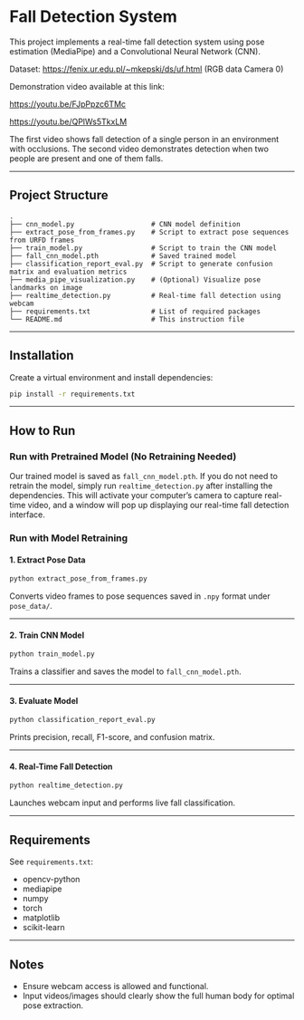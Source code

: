 # Fall Detection System

This project implements a real-time fall detection system using pose estimation (MediaPipe) and a Convolutional Neural Network (CNN).

Dataset: https://fenix.ur.edu.pl/~mkepski/ds/uf.html (RGB data Camera 0)

Demonstration video available at this link: 

https://youtu.be/FJpPpzc6TMc

https://youtu.be/QPlWs5TkxLM

The first video shows fall detection of a single person in an environment with occlusions.
The second video demonstrates detection when two people are present and one of them falls.

---

##  Project Structure

```
.
├── cnn_model.py                   # CNN model definition
├── extract_pose_from_frames.py    # Script to extract pose sequences from URFD frames
├── train_model.py                 # Script to train the CNN model
├── fall_cnn_model.pth             # Saved trained model
├── classification_report_eval.py  # Script to generate confusion matrix and evaluation metrics
├── media_pipe_visualization.py    # (Optional) Visualize pose landmarks on image
├── realtime_detection.py          # Real-time fall detection using webcam
├── requirements.txt               # List of required packages
└── README.md                      # This instruction file
```

---

## Installation

Create a virtual environment and install dependencies:

```bash
pip install -r requirements.txt
```
---

## How to Run

### Run with Pretrained Model (No Retraining Needed)

Our trained model is saved as `fall_cnn_model.pth`. If you do not need to retrain the model, simply run `realtime_detection.py` after installing the dependencies. This will activate your computer’s camera to capture real-time video, and a window will pop up displaying our real-time fall detection interface.

### Run with Model Retraining

#### 1. Extract Pose Data

```bash
python extract_pose_from_frames.py
```

Converts video frames to pose sequences saved in `.npy` format under `pose_data/`.

---

#### 2. Train CNN Model

```bash
python train_model.py
```

Trains a classifier and saves the model to `fall_cnn_model.pth`.

---

#### 3. Evaluate Model

```bash
python classification_report_eval.py
```

Prints precision, recall, F1-score, and confusion matrix.

---

#### 4. Real-Time Fall Detection

```bash
python realtime_detection.py
```

Launches webcam input and performs live fall classification.

---

## Requirements

See `requirements.txt`:

- opencv-python
- mediapipe
- numpy
- torch
- matplotlib
- scikit-learn

---

## Notes

- Ensure webcam access is allowed and functional.
- Input videos/images should clearly show the full human body for optimal pose extraction.
